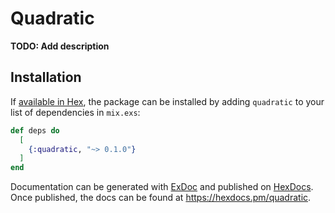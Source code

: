 # Quadratic

**TODO: Add description**

## Installation

If [available in Hex](https://hex.pm/docs/publish), the package can be installed
by adding `quadratic` to your list of dependencies in `mix.exs`:

```elixir
def deps do
  [
    {:quadratic, "~> 0.1.0"}
  ]
end
```

Documentation can be generated with [ExDoc](https://github.com/elixir-lang/ex_doc)
and published on [HexDocs](https://hexdocs.pm). Once published, the docs can
be found at <https://hexdocs.pm/quadratic>.

